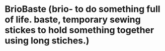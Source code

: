 # BrioBaste (brio- to do something full of life. baste, temporary sewing stickes to hold something together using long stiches.)
